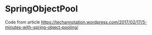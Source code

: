 # SpringObjectPool
Code from article https://techannotation.wordpress.com/2017/02/17/5-minutes-with-spring-object-pooling/
